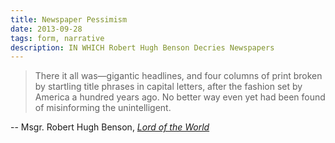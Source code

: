 ```yaml
---
title: Newspaper Pessimism
date: 2013-09-28
tags: form, narrative
description: IN WHICH Robert Hugh Benson Decries Newspapers
---
```


> There it all was—gigantic headlines, and four columns of print broken
> by startling title phrases in capital letters, after the fashion set by
> America a hundred years ago. No better way even yet had been found of
> misinforming the unintelligent.

-- Msgr. Robert Hugh Benson, [*Lord of the
World*](http://www.gutenberg.org/ebooks/14021)
